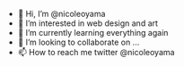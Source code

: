 - 👋 Hi, I’m @nicoleoyama
- 👀 I’m interested in web design and art
- 🌱 I’m currently learning everything again
- 💞️ I’m looking to collaborate on ...
- 📫 How to reach me twitter @nicoleoyama

<!---
nicoleoyama/nicoleoyama is a ✨ special ✨ repository because its `README.md` (this file) appears on your GitHub profile.
You can click the Preview link to take a look at your changes.
--->
